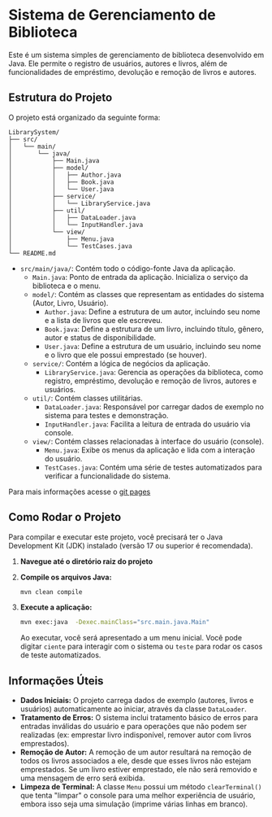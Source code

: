 # Sistema de Gerenciamento de Biblioteca

Este é um sistema simples de gerenciamento de biblioteca desenvolvido em Java. Ele permite o registro de usuários, autores e livros, além de funcionalidades de empréstimo, devolução e remoção de livros e autores.

## Estrutura do Projeto

O projeto está organizado da seguinte forma:

```
LibrarySystem/
├── src/
│   └── main/
│       └── java/
│           ├── Main.java
│           ├── model/
│           │   ├── Author.java
│           │   ├── Book.java
│           │   └── User.java
│           ├── service/
│           │   └── LibraryService.java
│           ├── util/
│           │   ├── DataLoader.java
│           │   └── InputHandler.java
│           └── view/
│               ├── Menu.java
│               └── TestCases.java
└── README.md
```

- `src/main/java/`: Contém todo o código-fonte Java da aplicação.
  - `Main.java`: Ponto de entrada da aplicação. Inicializa o serviço da biblioteca e o menu.
  - `model/`: Contém as classes que representam as entidades do sistema (Autor, Livro, Usuário).
    - `Author.java`: Define a estrutura de um autor, incluindo seu nome e a lista de livros que ele escreveu.
    - `Book.java`: Define a estrutura de um livro, incluindo título, gênero, autor e status de disponibilidade.
    - `User.java`: Define a estrutura de um usuário, incluindo seu nome e o livro que ele possui emprestado (se houver).
  - `service/`: Contém a lógica de negócios da aplicação.
    - `LibraryService.java`: Gerencia as operações da biblioteca, como registro, empréstimo, devolução e remoção de livros, autores e usuários.
  - `util/`: Contém classes utilitárias.
    - `DataLoader.java`: Responsável por carregar dados de exemplo no sistema para testes e demonstração.
    - `InputHandler.java`: Facilita a leitura de entrada do usuário via console.
  - `view/`: Contém classes relacionadas à interface do usuário (console).
    - `Menu.java`: Exibe os menus da aplicação e lida com a interação do usuário.
    - `TestCases.java`: Contém uma série de testes automatizados para verificar a funcionalidade do sistema.

Para mais informações acesse o [git pages](viictorhugoo.github.io/LibrarySystem/)
## Como Rodar o Projeto

Para compilar e executar este projeto, você precisará ter o Java Development Kit (JDK) instalado (versão 17 ou superior é recomendada).

1.  **Navegue até o diretório raiz do projeto**

2.  **Compile os arquivos Java:**

    ```bash
    mvn clean compile
    ```

3.  **Execute a aplicação:**

    ```bash
    mvn exec:java  -Dexec.mainClass="src.main.java.Main"
    ```

    Ao executar, você será apresentado a um menu inicial. Você pode digitar `ciente` para interagir com o sistema ou `teste` para rodar os casos de teste automatizados.

## Informações Úteis

-   **Dados Iniciais:** O projeto carrega dados de exemplo (autores, livros e usuários) automaticamente ao iniciar, através da classe `DataLoader`.
-   **Tratamento de Erros:** O sistema inclui tratamento básico de erros para entradas inválidas do usuário e para operações que não podem ser realizadas (ex: emprestar livro indisponível, remover autor com livros emprestados).
-   **Remoção de Autor:** A remoção de um autor resultará na remoção de todos os livros associados a ele, desde que esses livros não estejam emprestados. Se um livro estiver emprestado, ele não será removido e uma mensagem de erro será exibida.
-   **Limpeza de Terminal:** A classe `Menu` possui um método `clearTerminal()` que tenta "limpar" o console para uma melhor experiência de usuário, embora isso seja uma simulação (imprime várias linhas em branco).



